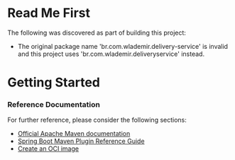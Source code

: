 # Read Me First
The following was discovered as part of building this project:

* The original package name 'br.com.wlademir.delivery-service' is invalid and this project uses 'br.com.wlademir.deliveryservice' instead.

# Getting Started

### Reference Documentation
For further reference, please consider the following sections:

* [Official Apache Maven documentation](https://maven.apache.org/guides/index.html)
* [Spring Boot Maven Plugin Reference Guide](https://docs.spring.io/spring-boot/docs/2.5.5/maven-plugin/reference/html/)
* [Create an OCI image](https://docs.spring.io/spring-boot/docs/2.5.5/maven-plugin/reference/html/#build-image)

